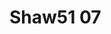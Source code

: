<a name="material" />

# Shaw51 07
<script type="application/ld+json">
  {
    "@context": "https://schema.org/",
    "@type": "ChemicalSubstance",
    "http://purl.org/dc/terms/conformsTo":
      {
        "@type": "CreativeWork",
        "@id": "https://bioschemas.org/profiles/ChemicalSubstance/0.4-RELEASE/"
      },
    "@id": "https://egonw.github.io/nanowiki/nanowiki37.html#material",
    "name": "Shaw51 07",
    "sameAs": "http://127.0.0.1/mediawiki/index.php/Special:URIResolver/Shaw51_07"
  }
</script>

